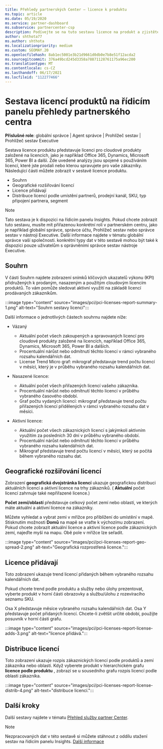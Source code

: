 ```yaml
---
title: Přehledy partnerských Center – licence k produktu
ms.topic: article
ms.date: 05/19/2020
ms.service: partner-dashboard
ms.subservice: partnercenter-csp
description: Podívejte se na tuto sestavu licence na produkt a zjistěte, jak vylepšit pomocí licencovaných cloudových produktů, které prodáváte nebo spravujete pro vaše zákazníky.
author: shthota77
ms.author: shthota
ms.localizationpriority: medium
ms.custom: SEOMAY.20
ms.openlocfilehash: 8ab1ec5001e3b21d9661d0db0e7b8e51f12acda2
ms.sourcegitcommit: 376a49bcd245d3358a78871128761175a96ec200
ms.translationtype: MT
ms.contentlocale: cs-CZ
ms.lasthandoff: 06/17/2021
ms.locfileid: "112277466"
---
```

# <a name="product-licenses-report-in-the-partner-center-insights-dashboard"></a>Sestava licencí produktů na řídicím panelu přehledy partnerského centra

**Příslušné role**: globální správce | Agent správce | Prohlížeč sestav | Prohlížeč sestav Executive

Sestava licence produktu představuje licenci pro cloudové produkty založené na licencích, jako je například Office 365, Dynamics, Microsoft 365, Power BI a další. Zde uvedené analýzy jsou spojené s používáním licencí, které jste prodali nebo kterou spravujete pro vaše zákazníky. Následující části můžete zobrazit v sestavě licence produktu.

- Souhrn
- Geografické rozšiřování licencí
- Licence přidávají
- Distribuce licencí podle umístění partnerů, prodejní kanál, SKU, typ připojení partnera, segment

 > [!NOTE]
 > Tato sestava je k dispozici na řídicím panelu Insights. Pokud chcete zobrazit tuto sestavu, musíte mít přiřazenou konkrétní roli v partnerském centru, jako je například globální správce, správce účtu, Prohlížeč sestav nebo správce sestav v nástroji Executive. Další informace najdete v tématu globální správce vaší společnosti. konkrétní typy dat v této sestavě mohou být také k dispozici pouze uživatelům s oprávněními správce sestav nástroje Executive.

## <a name="summary"></a>Souhrn

V části Souhrn najdete zobrazení snímků klíčových ukazatelů výkonu (KPI) přidružených k prodaným, nasazeným a použitým cloudovým licencím produktů. To vám pomůže sledovat aktivní využití na základě licencí prodávaných zákazníkům.

:::image type="content" source="images/pci/pci-licenses-report-summary-1.png" alt-text="Souhrn sestavy licencí":::

Další informace o jednotlivých částech souhrnu najdete níže:

- Vázaný 
  - Aktuální počet všech zakoupených a spravovaných licencí pro cloudové produkty založené na licencích, například Office 365, Dynamics, Microsoft 365, Power BI a dalších.
  - Procentuální nárůst nebo odmítnutí těchto licencí v rámci vybraného rozsahu kalendářních dat.
  - License Trend Micro graf: mikrograf představuje trend počtu licencí v měsíci, který je v průběhu vybraného rozsahu kalendářních dat.

- Nasazené licence:
  - Aktuální počet všech přiřazených licencí vašeho zákazníka.
  - Procentuální nárůst nebo odmítnutí těchto licencí v průběhu vybraného časového období.
  - Graf počtu vydaných licencí: mikrograf představuje trend počtu přiřazených licencí přidělených v rámci vybraného rozsahu dat v měsíci.

- Aktivní licence: 
  - Aktuální počet všech zákaznických licencí s jakýmkoli aktivním využitím za posledních 30 dní v průběhu vybraného období.
  - Procentuální nárůst nebo odmítnutí těchto licencí v průběhu vybraného rozsahu kalendářních dat.
  - Mikrograf představuje trend počtu licencí v měsíci, který se počítá během vybraného rozsahu dat.

## <a name="geographical-spread-of-licenses"></a>Geografické rozšiřování licencí

Zobrazení **geografická dvojstránka licencí** ukazuje geografickou distribuci aktuálních licencí a aktivní licence na trhy zákazníků. ( **Aktuální** počet licencí zahrnuje také nepřiřazené licence.)

**Počet zemí/oblastí** představuje celkový počet zemí nebo oblastí, ve kterých máte aktuální a aktivní licence na zákazníky.

Můžete vyhledat a vybrat zemi v mřížce pro přiblížení do umístění v mapě. Stisknutím možnosti **Domů** na mapě se vraťte k výchozímu zobrazení. Pokud chcete zobrazit aktuální licence a aktivní licence podle zákaznických zemí, najeďte myší na mapu. Obě pole v mřížce lze seřadit.

:::image type="content" source="images/pci/pci-licenses-report-geo-spread-2.png" alt-text="Geografická rozprostřená licence.":::

## <a name="license-adds"></a>Licence přidávají

Toto zobrazení ukazuje trend licencí přidaných během vybraného rozsahu kalendářních dat. 

Pokud chcete trend podle produktu a služby nebo úlohy prezentovat, vyberte produkt v horní části obrazovky a službu/úlohu z rozevíracího seznamu SKU.

Osa X představuje měsíce vybraného rozsahu kalendářních dat. Osa Y představuje počet přidaných licencí. Chcete-li zvětšit určité období, použijte posuvník v horní části grafu.

:::image type="content" source="images/pci/pci-licenses-report-license-adds-3.png" alt-text="licence přidává.":::

## <a name="license-distribution"></a>Distribuce licencí

Toto zobrazení ukazuje rozpis zákaznických licencí podle produktů a zemí zákazníka nebo oblastí. Když vyberete produkt v hierarchickém grafu **licence podle produktu** , zobrazí se u sousedního grafu rozpis licencí podle oblasti zákazníka.

:::image type="content" source="images/pci/pci-licenses-report-license-distrib-4.png" alt-text="distribuce licencí.":::

## <a name="next-steps"></a>Další kroky

Další sestavy najdete v tématu [Přehled služby partner Center](partner-center-insights.md).

>[!NOTE] 
> Nezpracovaných dat v této sestavě si můžete stáhnout z oddílu stažení sestav na řídicím panelu Insights. [Další informace](pci-download-reports.md)
